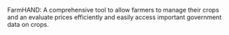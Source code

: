 FarmHAND: A comprehensive tool to allow farmers to manage their crops and an evaluate prices efficiently and easily access important government data on crops.